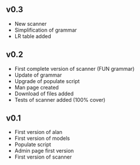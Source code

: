 ## v0.3
* New scanner
* Simplification of grammar
* LR table added

## v0.2
* First complete version of scanner (FUN grammar)
* Update of grammar 
* Upgrade of populate script
* Man page created
* Download of files added
* Tests of scanner added (100% cover)

## v0.1

* First version of alan
* First version of models
* Populate script
* Admin page first version
* First version of scanner